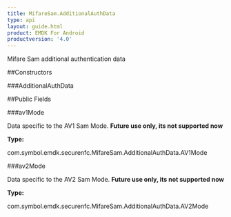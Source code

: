 ```yaml
---
title: MifareSam.AdditionalAuthData
type: api
layout: guide.html
product: EMDK For Android
productversion: '4.0'
---
```



Mifare Sam additional authentication data

##Constructors

###AdditionalAuthData



##Public Fields

###av1Mode

Data specific to the AV1 Sam Mode. **Future use only, its not
 supported now**

**Type:**

com.symbol.emdk.securenfc.MifareSam.AdditionalAuthData.AV1Mode

###av2Mode

Data specific to the AV2 Sam Mode. **Future use only, its not
 supported now**

**Type:**

com.symbol.emdk.securenfc.MifareSam.AdditionalAuthData.AV2Mode









